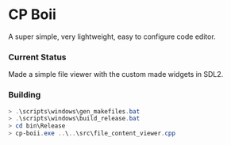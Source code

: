 # CP Boii
A super simple, very lightweight, easy to configure code editor.

### Current Status
Made a simple file viewer with the custom made widgets in SDL2.

### Building
```powershell
> .\scripts\windows\gen_makefiles.bat
> .\scripts\windows\build_release.bat
> cd bin\Release
> cp-boii.exe ..\..\src\file_content_viewer.cpp
```
